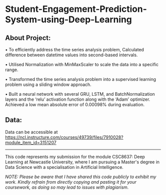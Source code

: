 # Student-Engagement-Prediction-System-using-Deep-Learning


## About Project:

• To efficiently address the time series analysis problem, Calculated difference between datetime values into second-based intervals.

• Utilised Normalization with MinMaxScaler to scale the data into a specific range.

• Transformed the time series analysis problem into a supervised learning problem using a sliding window approach.

• Built a neural network with several GRU, LSTM, and BatchNormalization layers and the ‘relu’ activation function along with the ‘Adam’ optimizer. Achieved a low mean absolute error of 0.00098% during evaluation.

## Data: 
Data can be accessible at https://ncl.instructure.com/courses/49739/files/7910028?module_item_id=3151207

---

This code represents my submission for the module CSC8637: Deep Learning at Newcastle University, where I am pursuing a Master's degree in Data Science with a specialisation in Artificial Intelligence.

_NOTE: Please be aware that I have shared this code publicly to exhibit my work. Kindly refrain from directly copying and pasting it for your coursework, as doing so may lead to issues with plagiarism._
